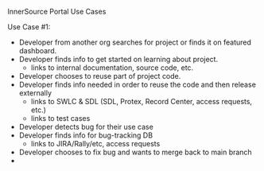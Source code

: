 InnerSource Portal Use Cases

Use Case #1: 
- Developer from another org searches for project or finds it on featured dashboard.
- Developer finds info to get started on learning about project.
  - links to internal documentation, source code, etc.
- Developer chooses to reuse part of project code.
- Developer finds info needed in order to reuse the code and then release externally
  - links to SWLC & SDL (SDL, Protex, Record Center, access requests, etc.)
  - links to test cases
- Developer detects bug for their use case
- Developer finds info for bug-tracking DB
  - links to JIRA/Rally/etc, access requests
- Developer chooses to fix bug and wants to merge back to main branch
- 
